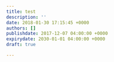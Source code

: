```yaml
---
title: test
description: ''
date: 2018-01-30 17:15:45 +0000
authors: []
publishdate: 2017-12-07 04:00:00 +0000
expirydate: 2030-01-01 04:00:00 +0000
draft: true

---
```

